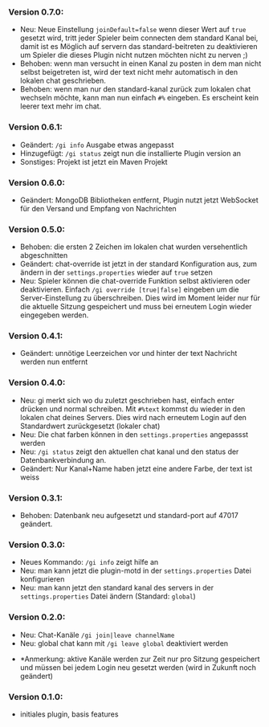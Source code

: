 ### Version 0.7.0:
- Neu: Neue Einstellung `joinDefault=false` wenn dieser Wert auf `true` gesetzt wird, tritt jeder Spieler beim connecten dem standard Kanal bei, damit ist es Möglich auf servern das standard-beitreten zu deaktivieren um Spieler die dieses Plugin nicht nutzen möchten nicht zu nerven ;)
- Behoben: wenn man versucht in einen Kanal zu posten in dem man nicht selbst beigetreten ist, wird der text nicht mehr automatisch in den lokalen chat geschrieben. 
- Behoben: wenn man nur den standard-kanal zurück zum lokalen chat wechseln möchte, kann man nun einfach `#%` eingeben. Es erscheint kein leerer text mehr im chat.

### Version 0.6.1:
- Geändert: `/gi info` Ausgabe etwas angepasst
- Hinzugefügt: `/gi status` zeigt nun die installierte Plugin version an
- Sonstiges: Projekt ist jetzt ein Maven Projekt

### Version 0.6.0:
- Geändert: MongoDB Bibliotheken entfernt, Plugin nutzt jetzt WebSocket für den Versand und Empfang von Nachrichten

### Version 0.5.0:
- Behoben: die ersten 2 Zeichen im lokalen chat wurden versehentlich abgeschnitten
- Geändert: chat-override ist jetzt in der standard Konfiguration aus, zum ändern in der `settings.properties` wieder auf `true` setzen
- Neu: Spieler können die chat-override Funktion selbst aktivieren oder deaktivieren. Einfach `/gi override [true|false]` eingeben um die Server-Einstellung zu überschreiben. Dies wird im Moment leider nur für die aktuelle Sitzung gespeichert und muss bei erneutem Login wieder eingegeben werden.

### Version 0.4.1:
- Geändert: unnötige Leerzeichen vor und hinter der text Nachricht werden nun entfernt

### Version 0.4.0:
- Neu: gi merkt sich wo du zuletzt geschrieben hast, einfach enter drücken und normal schreiben. Mit `#%text` kommst du wieder in den lokalen chat deines Servers. Dies wird nach erneutem Login auf den Standardwert zurückgesetzt (lokaler chat)
- Neu: Die chat farben können in den `settings.properties` angepassst werden
- Neu: `/gi status` zeigt den aktuellen chat kanal und den status der Datenbankverbindung an.
- Geändert: Nur Kanal+Name haben jetzt eine andere Farbe, der text ist weiss

### Version 0.3.1:
- Behoben: Datenbank neu aufgesetzt und standard-port auf 47017 geändert.

### Version 0.3.0:
- Neues Kommando: `/gi info` zeigt hilfe an
- Neu: man kann jetzt die plugin-motd in der `settings.properties` Datei konfigurieren
- Neu: man kann jetzt den standard kanal des servers in der `settings.properties` Datei ändern (Standard: `global`)

### Version 0.2.0:
- Neu: Chat-Kanäle `/gi join|leave channelName`
- Neu: global chat kann mit `/gi leave global` deaktiviert werden

* *Anmerkung: aktive Kanäle werden zur Zeit nur pro Sitzung gespeichert und müssen bei jedem Login neu gesetzt werden (wird in Zukunft noch geändert)

### Version 0.1.0:
- initiales plugin, basis features